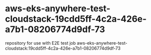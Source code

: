 # aws-eks-anywhere-test-cloudstack-19cdd5ff-4c2a-426e-a7b1-08206774d9df-73
repository for use with E2E test job aws-eks-anywhere-test-cloudstack:19cdd5ff-4c2a-426e-a7b1-08206774d9df-73
